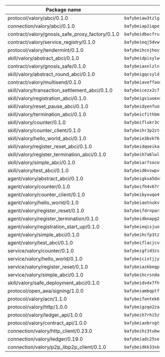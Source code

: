 | Package name                                                  | Package hash                                                  |
| ------------------------------------------------------------- | ------------------------------------------------------------- |
| protocol/valory/abci/0.1.0                                    | `bafybeiaw3tzlg3rkvnn5fcufblktmfwngmxugn4yo7pyjp76zz6aqtqcay` |
| connection/valory/abci/0.1.0                                  | `bafybeiap2iqpexya667merizj6h75267zurbbxhzcijrxu6hdt2wmkrhai` |
| contract/valory/gnosis_safe_proxy_factory/0.1.0               | `bafybeidbocfrust66bagafrzqiniyv2p7kp3i5tgpuiepmuztsnjin2qpe` |
| contract/valory/service_registry/0.1.0                        | `bafybeieqj5dvwttrxigie6kffbhysfjimapbp7zhsgojyukxsjns2dtkny` |
| protocol/valory/tendermint/0.1.0                              | `bafybeihcnjhovvyyfbkuw5sjyfx2lfd4soeocfqzxz54g67333m6nk5gxq` |
| skill/valory/abstract_abci/0.1.0                              | `bafybeidpixylwoisuciygaqnerwfk4wnbropwc2ghvtlmqusqxe6pyz5iu` |
| contract/valory/gnosis_safe/0.1.0                             | `bafybeiaxnlzlnlb34ud6wrsm2el477xnubhpe36gh4pcvmvurfz2uafbve` |
| skill/valory/abstract_round_abci/0.1.0                        | `bafybeigqcsyldiu4arougcfaz4kgqa37ko4gzkrrup22hwz344nuv3qx5q` |
| contract/valory/multisend/0.1.0                               | `bafybeiaveffaomsnmsc5hx62o77u7ilma6eipox7m5lrwa56737ektva3i` |
| skill/valory/transaction_settlement_abci/0.1.0                | `bafybeicezx2c7jt6vlv4r3hb6nv3ee3oxiwl6cqphuvao7ys7wjyjffbay` |
| skill/valory/registration_abci/0.1.0                          | `bafybeigviuoexm5zavpsqkyvlod5hnzjcf3rs37yflljip4j63yr2rwzre` |
| skill/valory/reset_pause_abci/0.1.0                           | `bafybeidyenfuoql25kysv5r6d37xi57q7i5kx62lqx2xwhzw6skdplxmom` |
| skill/valory/termination_abci/0.1.0                           | `bafybeicfithbm25fgbevjiws522wnbhwgkpofwsa52tcnnafvfvyiyldxu` |
| skill/valory/counter/0.1.0                                    | `bafybeiflukr3ctanj5sqpvzxtejpk3sbuffmkam2enmle5rqx2huuu4jdy` |
| skill/valory/counter_client/0.1.0                             | `bafybeihr3p2ztqpbgzuo4xi7gwq4hjcc3khibirritnxkajaugshlzxjke` |
| skill/valory/hello_world_abci/0.1.0                           | `bafybeie3bvk76zs3ax53a4kypszbcvbp7h5mo2bto33rlpg5mcdq72lydm` |
| skill/valory/register_reset_abci/0.1.0                        | `bafybeidqoeikaaanrnvixf2loa6xhqusjzvppwwjtv6flcd6lupyaqhviy` |
| skill/valory/register_termination_abci/0.1.0                  | `bafybeih7a6lwlueztrsdyul54kqtvda5x5o3l7nkp5p2uavtfbelioso34` |
| skill/valory/simple_abci/0.1.0                                | `bafybeiar7socebrtmflrjqs2e273vao5wntffecb7tokgj6iltkewd346i` |
| skill/valory/test_abci/0.1.0                                  | `bafybeid6vswpvtsrrlljvt2ev7taq3imtc2ciwvio7ull3jyfuce4roeoy` |
| agent/valory/abstract_abci/0.1.0                              | `bafybeigkxa5dxmjqrfhrpxewlgquphqpxlonwknpgcuxdrpva2gaen5g7i` |
| agent/valory/counter/0.1.0                                    | `bafybeifh4v67rt23jh5uyqajqvc7tzxsy7utelf7arux6zhphnv6hjynza` |
| agent/valory/counter_client/0.1.0                             | `bafybeibyxuqo4itomksd6wvr3loblr2ba4jxa4x3wvtgr3rofpl5xueaaa` |
| agent/valory/hello_world/0.1.0                                | `bafybeiaotnukv7oq2sknot73a4zssrrnjezh6nd2fwptrznxtnovy2rusm` |
| agent/valory/register_reset/0.1.0                             | `bafybeifdrnpar4eobx7bh7mqfhqb2dtjisknkaqvnwxsazdar5cuqmaanm` |
| agent/valory/register_termination/0.1.0                       | `bafybeidbnapg25xv62jqbshdy6wu2hhwmw4oeb3yisgdfnwdy6vl5dvpvq` |
| agent/valory/registration_start_up/0.1.0                      | `bafybeieqisjuo3y36amsrjb35eh6vvayxllslh4i6qwt5sedrkdmvrpx6y` |
| agent/valory/simple_abci/0.1.0                                | `bafybeihcfp3tz7dmep4tg2zxbdskfqqqrhslll6fjcvfzvrpj5zl7dkyaq` |
| agent/valory/test_abci/0.1.0                                  | `bafybeiflacjcvekagpmpdkg3nmvzrs5oevxramhnagvmpku2ujjw7xdymq` |
| service/valory/counter/0.1.0                                  | `bafybeigfid3zs3mctvxy7ztxbndz2is542oxcz2hznh4lfvtqimov4dhlu` |
| service/valory/hello_world/0.1.0                              | `bafybeicixtjjy75fsztgbcxueionawtidws2wn6xzhvrxrn2tl6hgebha4` |
| service/valory/register_reset/0.1.0                           | `bafybeiazkbeqpufmksvuggwuh4fvgzpo5bmebpc54vkp2srurxp25ocdfy` |
| service/valory/simple_abci/0.1.0                              | `bafybeihcrsndanrxijemdn2cnav7r4dwxinimyb7rvjwugdbbyra2pwqma` |
| skill/valory/safe_deployment_abci/0.1.0                       | `bafybeidvdx7fhc5auwtq4sptwnmy7rbgfmxpags5vxro2e64vjlwdz456i` |
| protocol/open_aea/signing/1.0.0                               | `bafybeiambqptflge33eemdhis2whik67hjplfnqwieoa6wblzlaf7vuo44` |
| protocol/valory/acn/1.1.0                                     | `bafybeifontek6tvaecatoauiule3j3id6xoktpjubvuqi3h2jkzqg7zh7a` |
| protocol/valory/http/1.0.0                                    | `bafybeigzqo2zaakcjtzzsm6dh4x73v72xg6ctk6muyp5uq5ueb7y34fbxy` |
| protocol/valory/ledger_api/1.0.0                              | `bafybeih7rhi5zvfvwakx5ifgxsz2cfipeecsh7bm3gnudjxtvhrygpcftq` |
| protocol/valory/contract_api/1.0.0                            | `bafybeiaxbrvgtbdrh4lslskuxyp4awyr4whcx3nqq5yrr6vimzsxg5dy64` |
| connection/valory/http_client/0.23.0                          | `bafybeihz3tubwado7j3wlivndzzuj3c6fdsp4ra5r3nqixn3ufawzo3wii` |
| connection/valory/ledger/0.19.0                               | `bafybeiadc25se7dgnn4mufztwpzdono4xsfs45qknzdqyi3gckn6ccuv44` |
| connection/valory/p2p_libp2p_client/0.1.0                     | `bafybeidkk33xbga54szmitk6uwsi3ef56hbbdbuasltqtiyki34hgfpnxa` |
